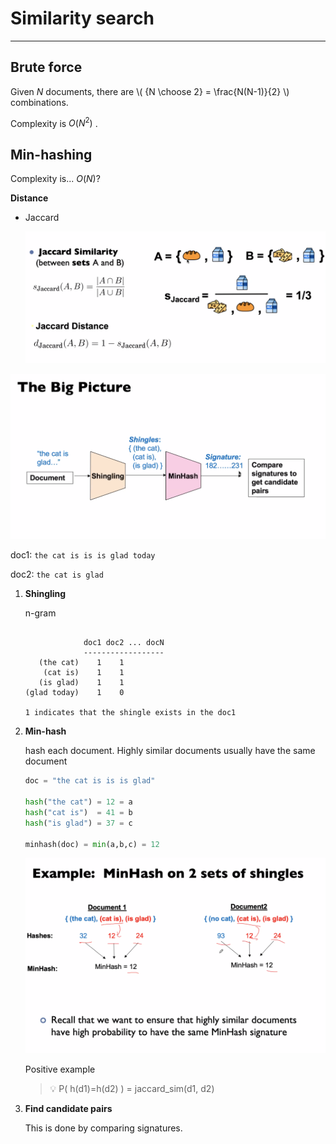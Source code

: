 # Similarity search

<!-- toc -->

---

## Brute force

Given $N$ documents, there are \\( {N \choose 2}  = \frac{N(N-1)}{2} \\) combinations.

Complexity is $O(N^2)$ .

## Min-hashing

Complexity is... $O(N)$?

**Distance**

- Jaccard
    
    ![Untitled](./similarity-search-0.png)
    

![Untitled](./similarity-search-1.png)

doc1: `the cat is is is glad today`

doc2: `the cat is glad`

1. **Shingling**
    
    
    n-gram
    
    ```
    
                 doc1 doc2 ... docN
                 ------------------
       (the cat)    1    1
        (cat is)    1    1
       (is glad)    1    1
    (glad today)    1    0
    
    1 indicates that the shingle exists in the doc1
    ```
    
2. **Min-hash**
    
    hash each document. Highly similar documents usually have the same document
    
    ```python
    doc = "the cat is is is glad"
    
    hash("the cat") = 12 = a
    hash("cat is")  = 41 = b
    hash("is glad") = 37 = c
    
    minhash(doc) = min(a,b,c) = 12
    ```
    
    ![Positive example](./similarity-search-2.png)
    
    Positive example
    
    > 💡 P( h(d1)=h(d2) ) = jaccard_sim(d1, d2)
    
3. **Find candidate pairs**
    
    This is done by comparing signatures.
